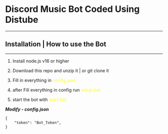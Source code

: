 # Discord Music Bot Coded Using Distube
___
## Installation | How to use the Bot
---
1. Install node.js v16 or higher

2. Download this repo and unzip it | or git clone it

3. Fill in everything in <span style='color: yellow;'>config.json</span>

4. after Fill everything in config run <span style='color: yellow;'>setup.bat</span>

5. start the bot with <span style='color: yellow;'>start.bat</span>

***Modify - config.json***
```
{
    "token": "Bot_Token",
}
```

